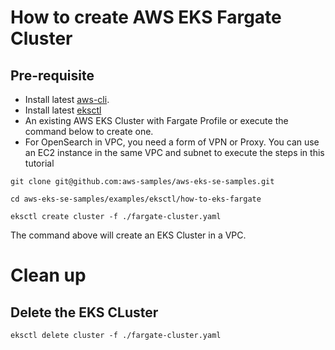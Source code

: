 # How to create AWS EKS Fargate Cluster

## Pre-requisite
* Install latest [aws-cli](https://docs.aws.amazon.com/cli/latest/userguide/installing.html).
* Install latest [eksctl](https://docs.aws.amazon.com/eks/latest/userguide/eksctl.html)
* An existing AWS EKS Cluster with Fargate Profile or execute the command below to create one.
* For OpenSearch in VPC, you need a form of VPN or Proxy. You can use an EC2 instance in the same VPC and subnet to execute the steps in this tutorial

```
git clone git@github.com:aws-samples/aws-eks-se-samples.git

cd aws-eks-se-samples/examples/eksctl/how-to-eks-fargate

eksctl create cluster -f ./fargate-cluster.yaml 
```

The command above will create an EKS Cluster in a VPC. 

# Clean up

## Delete the EKS CLuster
```
eksctl delete cluster -f ./fargate-cluster.yaml 
```
